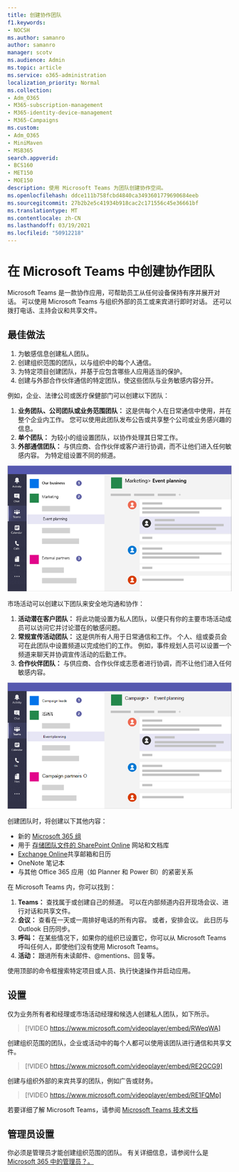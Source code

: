 ```yaml
---
title: 创建协作团队
f1.keywords:
- NOCSH
ms.author: samanro
author: samanro
manager: scotv
ms.audience: Admin
ms.topic: article
ms.service: o365-administration
localization_priority: Normal
ms.collection:
- Adm_O365
- M365-subscription-management
- M365-identity-device-management
- M365-Campaigns
ms.custom:
- Adm_O365
- MiniMaven
- MSB365
search.appverid:
- BCS160
- MET150
- MOE150
description: 使用 Microsoft Teams 为团队创建协作空间。
ms.openlocfilehash: ddce111b758fcbd4840ca3493601779690684eeb
ms.sourcegitcommit: 27b2b2e5c41934b918cac2c171556c45e36661bf
ms.translationtype: MT
ms.contentlocale: zh-CN
ms.lasthandoff: 03/19/2021
ms.locfileid: "50912218"
---
```

# <a name="create-teams-for-collaboration-in-microsoft-teams"></a>在 Microsoft Teams 中创建协作团队

Microsoft Teams 是一款协作应用，可帮助员工从任何设备保持有序并展开对话。 可以使用 Microsoft Teams 与组织外部的员工或来宾进行即时对话。 还可以拨打电话、主持会议和共享文件。

## <a name="best-practices"></a>最佳做法

1. 为敏感信息创建私人团队。
1. 创建组织范围的团队，以与组织中的每个人通信。
1. 为特定项目创建团队，并基于应包含哪些人应用适当的保护。
1. 创建与外部合作伙伴通信的特定团队，使这些团队与业务敏感内容分开。

例如，企业、法律公司或医疗保健部门可以创建以下团队：

1. **业务团队、公司团队或业务范围团队：** 这是供每个人在日常通信中使用，并在整个企业内工作。 您可以使用此团队发布公告或共享整个公司或业务感兴趣的信息。
1. **单个团队：** 为较小的组设置团队，以协作处理其日常工作。
1. **外部通信团队：** 与供应商、合作伙伴或客户进行协调，而不让他们进入任何敏感内容。 为特定组设置不同的频道。

![包含三个单独的团队的 Microsoft Teams 窗口图示，允许在企业内进行安全通信和协作](../media/m365-democracy-teams-business-collab.png)

市场活动可以创建以下团队来安全地沟通和协作：

1. **活动潜在客户团队：** 将此功能设置为私人团队，以便只有你的主要市场活动成员可以访问它并讨论潜在的敏感问题。
2. **常规宣传活动团队：** 这是供所有人用于日常通信和工作。 个人、组或委员会可在此团队中设置频道以完成他们的工作。 例如，事件规划人员可以设置一个频道来聊天并协调宣传活动的后勤工作。
3. **合作伙伴团队：** 与供应商、合作伙伴或志愿者进行协调，而不让他们进入任何敏感内容。

![包含三个单独的团队的 Microsoft Teams 窗口图示，允许在活动内进行安全通信和协作](../media/m365-democracy-teams-collab.png)

创建团队时，将创建以下其他内容：

- 新的 [Microsoft 365 组](/MicrosoftTeams/office-365-groups)
- 用于 [存储团队文件的 SharePoint Online](/MicrosoftTeams/sharepoint-onedrive-interact) 网站和文档库
- [Exchange Online](/MicrosoftTeams/exchange-teams-interact)共享邮箱和日历
- OneNote 笔记本
- 与其他 Office 365 应用（如 Planner 和 Power BI）的紧密关系

在 Microsoft Teams 内，你可以找到：

1. **Teams：** 查找属于或创建自己的频道。 可以在内部频道内召开现场会议、进行对话和共享文件。
2. **会议：** 查看在一天或一周排好电话的所有内容。 或者，安排会议。 此日历与 Outlook 日历同步。
3. **呼叫：** 在某些情况下，如果你的组织已设置它，你可以从 Microsoft Teams 呼叫任何人，即使他们没有使用 Microsoft Teams。
4. **活动：** 跟进所有未读邮件、@mentions、回复等。

使用顶部的命令框搜索特定项目或人员、执行快速操作并启动应用。

## <a name="set-it-up"></a>设置

仅为业务所有者和经理或市场活动经理和候选人创建私人团队，如下所示。

> [!VIDEO https://www.microsoft.com/videoplayer/embed/RWeqWA]

创建组织范围的团队，企业或活动中的每个人都可以使用该团队进行通信和共享文件。

> [!VIDEO https://www.microsoft.com/videoplayer/embed/RE2GCG9]

创建与组织外部的来宾共享的团队，例如广告或财务。

> [!VIDEO https://www.microsoft.com/videoplayer/embed/RE1FQMp]

若要详细了解 Microsoft Teams，请参阅 [Microsoft Teams 技术文档](/microsoftteams/microsoft-teams)

## <a name="admin-settings"></a>管理员设置

你必须是管理员才能创建组织范围的团队。 有关详细信息，请参阅什么是[Microsoft 365 中的管理员？。](https://support.office.com/article/what-is-an-admin-e123627e-4892-4461-b9aa-1b6d57a5cfa4?ui=en-US&rs=en-US&ad=US)